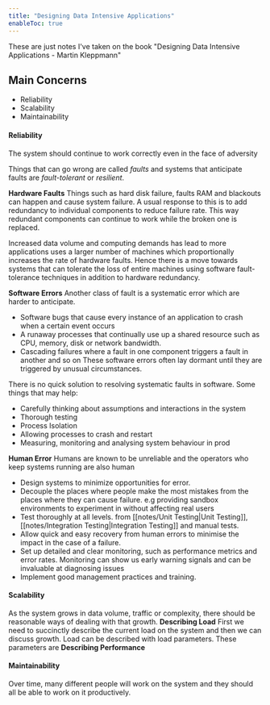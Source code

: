 ```yaml
---
title: "Designing Data Intensive Applications"
enableToc: true
---
```

These are just notes I've taken on the book "Designing Data Intensive Applications  - Martin Kleppmann"
## Main Concerns
- Reliability
- Scalability
- Maintainability
#### Reliability
The system should continue to work correctly even in the face of adversity

Things that can go wrong are called *faults* and systems that anticipate faults are *fault-tolerant* or *resilient*.

**Hardware Faults**
Things such as hard disk failure, faults RAM and blackouts can happen and cause system failure. A usual response to this is to add redundancy to individual components to reduce failure rate. This way redundant components can continue to work while the broken one is replaced. 

Increased data volume and computing demands has lead to more applications uses a larger number of machines which proportionally increases the rate of hardware faults. Hence there is a move towards systems that can tolerate the loss of entire machines using software fault-tolerance techniques in addition to hardware redundancy. 

**Software Errors**
Another class of fault is a systematic error which are harder to anticipate. 
- Software bugs that cause every instance of an application to crash when a certain event occurs
- A runaway processes that continually use up a shared resource such as CPU, memory, disk or network bandwidth.
- Cascading failures where a fault in one component triggers a fault in another and so on
These software errors often lay dormant until they are triggered by unusual circumstances. 

There is no quick solution to resolving systematic faults in software. 
Some things that may help:
- Carefully thinking about assumptions and interactions in the system
- Thorough testing
- Process Isolation
- Allowing processes to crash and restart
- Measuring, monitoring and analysing system behaviour in prod

**Human Error**
Humans are known to be unreliable and the operators who keep systems running are also human
- Design systems to minimize opportunities for error.
- Decouple the places where people make the most mistakes from the places where they can cause failure. e.g providing sandbox environments to experiment in without affecting real users
- Test thoroughly at all levels. from [[notes/Unit Testing|Unit Testing]], [[notes/Integration Testing|Integration Testing]] and manual tests. 
- Allow quick and easy recovery from human errors to minimise the impact in the case of a failure.
- Set up detailed and clear monitoring, such as performance metrics and error rates. Monitoring can show us early warning signals and can be invaluable at diagnosing issues
- Implement good management practices and training.

#### Scalability
As the system grows in data volume, traffic or complexity, there should be reasonable ways of dealing with that growth.
**Describing Load**
First we need to succinctly describe the current load on the system and then we can discuss growth. Load can be described with load parameters. These parameters are 
**Describing Performance**

#### Maintainability
Over time, many different people will work on the system and they should all be able to work on it productively.